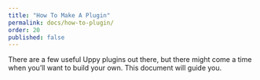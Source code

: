 ```yaml
---
title: "How To Make A Plugin"
permalink: docs/how-to-plugin/
order: 20
published: false
---
```


There are a few useful Uppy plugins out there, but there might come a time when you’ll want to build your own. This document will guide you.